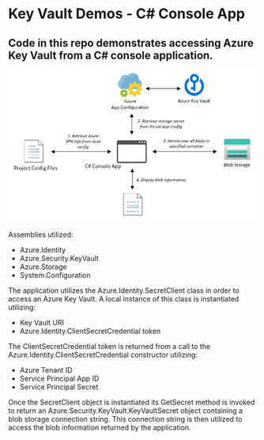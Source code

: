 # Key Vault Demos - C# Console App

## Code in this repo demonstrates accessing Azure Key Vault from a C# console application. 

<properties
    pageTitle="Key Vault Console App Demo"
    description="Sample application demonstrating usage of Azure Key Vault from a C# console application"
    services="key-vault,app-configuration,blog-storage"
    documentationCenter="Azure"
/>

<tags
    ms.service="key-vault"
    ms.devlang="C#"/>

![Azure Blob Storage Photo Gallery Web Application Sample .NET](../images/KeyVault_ConsoleApp1.png)

Assemblies utilized:
- Azure.Identity
- Azure.Security.KeyVault
- Azure.Storage
- System.Configuration

The application utilizes the Azure.Identity.SecretClient class in order to access an Azure Key Vault. A local instance of this class is instantiated utilizing:
- Key Vault URI
- Azure.Identity.ClientSecretCredential token

The ClientSecretCredential token is returned from a call to the Azure.Identity.ClientSecretCredential constructor utilizing:
- Azure Tenant ID
- Service Principal App ID
- Service Principal Secret

Once the SecretClient object is instantiated its GetSecret method is invoked to return an Azure.Security.KeyVault.KeyVaultSecret object containing a blob storage connection string. This connection string is then utilized to access the blob information returned by the application.
